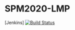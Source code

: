 # SPM2020-LMP


[Jenkins]
[![Build Status](http://localhost:8080/buildStatus/icon?job=spm)](http://localhost:8080/job/spm/)
